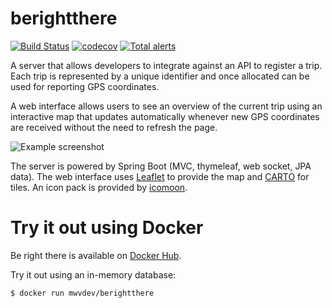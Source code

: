# berightthere

[![Build Status](https://travis-ci.org/mwvdev/berightthere.svg?branch=master)](https://travis-ci.org/mwvdev/berightthere)
[![codecov](https://codecov.io/gh/mwvdev/berightthere/branch/master/graph/badge.svg)](https://codecov.io/gh/mwvdev/berightthere)
[![Total alerts](https://img.shields.io/lgtm/alerts/g/mwvdev/berightthere.svg?logo=lgtm&logoWidth=18)](https://lgtm.com/projects/g/mwvdev/berightthere/alerts/)

A server that allows developers to integrate against an API to register a trip. Each trip is represented by a unique identifier and once allocated can be used for reporting GPS coordinates.

A web interface allows users to see an overview of the current trip using an interactive map that updates automatically whenever new GPS coordinates are received without the need to refresh the page.

![Example screenshot](screenshots/map.png)

The server is powered by Spring Boot (MVC, thymeleaf, web socket, JPA data). The web interface uses [Leaflet](http://leafletjs.com) to provide the map and [CARTO](https://carto.com/attribution) for tiles. An icon pack is provided by [icomoon](https://icomoon.io).

# Try it out using Docker
Be right there is available on [Docker Hub](https://hub.docker.com/r/mwvdev/berightthere).

Try it out using an in-memory database:

``` bash
$ docker run mwvdev/berightthere
```